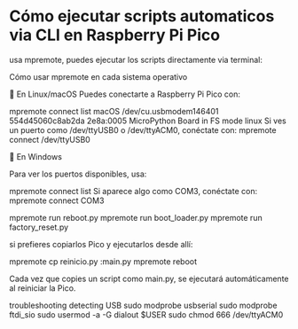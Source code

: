 # Cómo ejecutar scripts automaticos via CLI en Raspberry Pi Pico
usa mpremote, puedes ejecutar los scripts directamente via terminal:

Cómo usar mpremote en cada sistema operativo

🔹 En Linux/macOS
Puedes conectarte a Raspberry Pi Pico con:

mpremote connect list
macOS
/dev/cu.usbmodem146401 554d45060c8ab2da 2e8a:0005 MicroPython Board in FS mode
linux
Si ves un puerto como /dev/ttyUSB0 o /dev/ttyACM0, conéctate con:
mpremote connect /dev/ttyUSB0

🔹 En Windows

Para ver los puertos disponibles, usa:

mpremote connect list
Si aparece algo como COM3, conéctate con:
mpremote connect COM3

mpremote run reboot.py
mpremote run boot_loader.py
mpremote run factory_reset.py

si prefieres copiarlos Pico y ejecutarlos desde allí:

mpremote cp reinicio.py :main.py
mpremote reboot

Cada vez que copies un script como main.py, se ejecutará automáticamente al reiniciar la Pico.

troubleshooting detecting USB
sudo modprobe usbserial
sudo modprobe ftdi_sio
sudo usermod -a -G dialout $USER
sudo chmod 666 /dev/ttyACM0